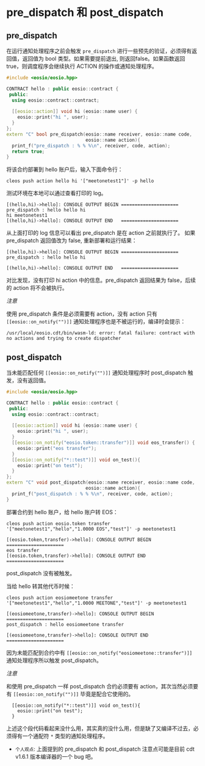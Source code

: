 # pre_dispatch 和 post_dispatch

## pre_dispatch 

在运行通知处理程序之前会触发 `pre_dispatch` 进行一些预先的验证，必须得有返回值，返回值为 bool 类型。如果需要提前退出, 则返回false。如果函数返回true，则调度程序会继续执行 ACTION 的操作或通知处理程序。

```c++
#include <eosio/eosio.hpp>

CONTRACT hello : public eosio::contract {
 public:
  using eosio::contract::contract;
  
  [[eosio::action]] void hi (eosio::name user) {
    eosio::print("hi ", user);
  }
};
extern "C" bool pre_dispatch(eosio::name receiver, eosio::name code, 
                             eosio::name action){
  print_f("pre_dispatch : % % %\n", receiver, code, action);
  return true;
}
```
将该合约部署到 hello 账户后，输入下面命令行：

```
cleos push action hello hi '["meetonetest1"]' -p hello
```

测试环境在本地可以通过查看打印的 log。

```
[(hello,hi)->hello]: CONSOLE OUTPUT BEGIN =====================
pre_dispatch : hello hello hi
hi meetonetest1
[(hello,hi)->hello]: CONSOLE OUTPUT END   =====================
```

从上面打印的 log 信息可以看出 pre_dispatch 是在 action 之前就执行了。
如果 pre_dispatch 返回值改为 false, 重新部署和运行结果：

```
[(hello,hi)->hello]: CONSOLE OUTPUT BEGIN =====================
pre_dispatch : hello hello hi

[(hello,hi)->hello]: CONSOLE OUTPUT END   =====================
```
对比发现，没有打印 hi action 中的信息。pre_dispatch 返回结果为 false，后续的 action 将不会被执行。

*注意*

使用 pre_dispatch 条件是必须需要有 action，没有 action 只有 `[[eosio::on_notify("")]]` 通知处理程序也是不被运行的，编译时会提示：

```
/usr/local/eosio.cdt/bin/wasm-ld: error: fatal failure: contract with no actions and trying to create dispatcher
```

## post_dispatch

当未能匹配任何 `[[eosio::on_notify("")]]` 通知处理程序时 post_dispatch 触发，没有返回值。

```c++
#include <eosio/eosio.hpp>

CONTRACT hello : public eosio::contract {
 public:
  using eosio::contract::contract;
  
  [[eosio::action]] void hi (eosio::name user) {
    eosio::print("hi ", user);
  }
  [[eosio::on_notify("eosio.token::transfer")]] void eos_transfer() {
    eosio::print("eos transfer");
  }
  [[eosio::on_notify("*::test")]] void on_test(){
    eosio::print("on test");
  }
};
extern "C" void post_dispatch(eosio::name receiver, eosio::name code, 
                             eosio::name action){
  print_f("post_dispatch : % % %\n", receiver, code, action);
}
```

部署合约到 hello 账户，给 hello 账户转 EOS：

```
cleos push action eosio.token transfer '["meetonetest1","hello","1.0000 EOS","test"]' -p meetonetest1

[(eosio.token,transfer)->hello]: CONSOLE OUTPUT BEGIN =====================
eos transfer
[(eosio.token,transfer)->hello]: CONSOLE OUTPUT END   =====================
```

post_dispatch 没有被触发。

当给 hello 转其他代币时候：

```
cleos push action eosiomeetone transfer '["meetonetest1","hello","1.0000 MEETONE","test"]' -p meetonetest1

[(eosiomeetone,transfer)->hello]: CONSOLE OUTPUT BEGIN =====================
post_dispatch : hello eosiomeetone transfer

[(eosiomeetone,transfer)->hello]: CONSOLE OUTPUT END   =====================
```

因为未能匹配到合约中有 `[[eosio::on_notify("eosiomeetone::transfer")]]` 通知处理程序所以触发 post_dispatch。

*注意*

和使用 pre_dispatch 一样 post_dispatch 合约必须要有 action，其次当然必须要有 `[[eosio::on_notify("")]]` 毕竟是配合它使用的。

```
  [[eosio::on_notify("*::test")]] void on_test(){
    eosio::print("on test");
  }
```

上述这个段代码看起来没什么用，其实真的没什么用，但是缺了又编译不过去，必须得有一个通配符 `*` 类型的通知处理程序。

- `个人观点`: 上面提到的 pre_dispatch 和 post_dispatch 注意点可能是目前 cdt v1.6.1 版本编译器的一个 bug 吧。